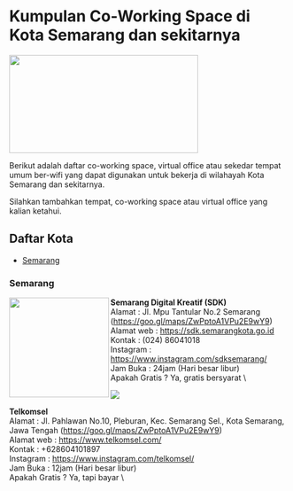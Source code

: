 # Kumpulan Co-Working Space di Kota Semarang dan sekitarnya

<img src="http://sandec.org/images/sandec-logo.png" height="177px" width="341px" align="center">

Berikut adalah daftar co-working space, virtual office atau sekedar tempat umum ber-wifi yang dapat digunakan untuk bekerja di wilahayah Kota Semarang dan sekitarnya.

Silahkan tambahkan tempat, co-working space atau virtual office yang kalian ketahui.

## Daftar Kota

- [Semarang](#Semarang)



### Semarang

<img src="https://fastly.4sqi.net/img/general/600x600/6348045_PMI58D26I1nrUOxQnT_jy3BYzluyjf-s2TgLLw3la_I.jpg" height="180px" width="180px" align="left">

**Semarang Digital Kreatif (SDK)** \
Alamat      : Jl. Mpu Tantular No.2 Semarang (https://goo.gl/maps/ZwPptoA1VPu2E9wY9) \
Alamat web  : https://sdk.semarangkota.go.id \
Kontak      : (024) 86041018 \
Instagram   : https://www.instagram.com/sdksemarang/ \
Jam Buka    : 24jam (Hari besar libur) \
Apakah Gratis ? Ya, gratis bersyarat \

<img src="https://gadgetren.com/wp-content/uploads/2017/05/Telkomsel-Logo-Header.jpg">

**Telkomsel** \
Alamat      : Jl. Pahlawan No.10, Pleburan, Kec. Semarang Sel., Kota Semarang, Jawa Tengah (https://goo.gl/maps/ZwPptoA1VPu2E9wY9) \
Alamat web  : https://www.telkomsel.com/ \
Kontak      : +628604101897 \
Instagram   : https://www.instagram.com/telkomsel/ \
Jam Buka    : 12jam (Hari besar libur) \
Apakah Gratis ? Ya, tapi bayar \